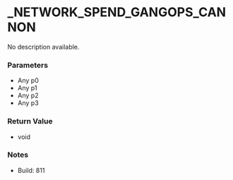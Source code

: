# _NETWORK_SPEND_GANGOPS_CANNON

No description available.

### Parameters
* Any p0
* Any p1
* Any p2
* Any p3

### Return Value
* void

### Notes
* Build: 811


